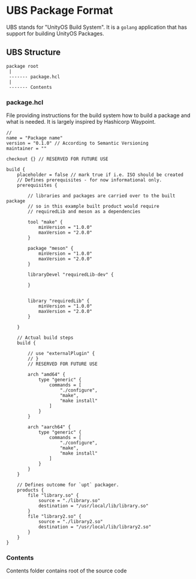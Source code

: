 # UBS Package Format

UBS stands for "UnityOS Build System". It is a `golang` application that has support
for building UnityOS Packages.

## UBS Structure
```text
package root
 |
 ------- package.hcl
 |
 ------- Contents
```

### package.hcl
File providing instructions for the build system how to build a package and what is needed.
It is largely inspired by Hashicorp Waypoint.

```hcl
// 
name = "Package name"
version = "0.1.0" // According to Semantic Versioning
maintainer = ""

checkout {} // RESERVED FOR FUTURE USE

build {
    placeholder = false // mark true if i.e. ISO should be created
    // Defines prerequisites - for now informational only.
    prerequisites {
    
        // libraries and packages are carried over to the built package
        // so in this example built product would require 
        // requiredLib and meson as a dependencies
        
        tool "make" {
            minVersion = "1.0.0"
            maxVersion = "2.0.0"
        }    
        
        package "meson" {
            minVersion = "1.0.0"
            maxVersion = "2.0.0"
        }
        
        libraryDevel "requiredLib-dev" {
        
        }
        
        
        library "requiredLib" {
            minVersion = "1.0.0"
            maxVersion = "2.0.0"
        }
        
    }
    
    // Actual build steps
    build {
    
        // use "externalPlugin" {
        // }
        // RESERVED FOR FUTURE USE
   
        arch "amd64" {
            type "generic" {
                commands = [
                    "./configure",
                    "make",
                    "make install"
                ]
            }
        }
        
        arch "aarch64" {
            type "generic" {
                commands = [
                    "./configure",
                    "make",
                    "make install"
                ]
            }
        }
    }
    
    // Defines outcome for `upt` packager.
    products {
        file "library.so" {
            source = "./library.so"
            destination = "/usr/local/lib/library.so"
        }
        file "library2.so" {
            source = "./library2.so"
            destination = "/usr/local/lib/library2.so"
        }
    }
}

```
### Contents
Contents folder contains root of the source code